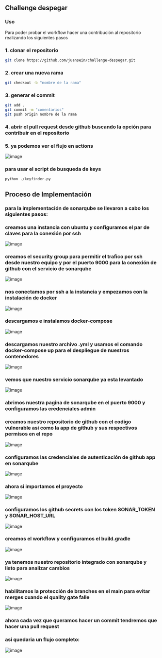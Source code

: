 ## Challenge despegar

### Uso

Para poder probar el workflow hacer una contribución al repositorio realizando los siguientes pasos

### 1. clonar el repositorio
 ```sh
git clone https://github.com/juansein/challenge-despegar.git
 ```
### 2. crear una nueva rama 
```sh
git checkout -b "nombre de la rama"
```
### 3. generar el commit
```sh
git add .
git commit -m "comentarios"
git push origin nombre de la rama
```
### 4. abrir el pull request desde github buscando la opción para contribuir en el repositorio

### 5. ya podemos ver el flujo en actions
![image](https://github.com/juansein/challenge-despegar/assets/78378680/10840be4-ded4-483b-9a16-8106636d5dc8)

### para usar el script de busqueda de keys
```sh
python ./keyfinder.py
```

## Proceso de Implementación

### para la implementación de sonarqube se llevaron a cabo los siguientes pasos:

### creamos una instancia con ubuntu y configuramos el par de claves para la conexión por ssh
![image](https://github.com/juansein/challenge-despegar/assets/78378680/18f93fff-cc1f-4627-ad7f-e384ad5295fe)

### creamos el security group para permitir el trafico por ssh desde nuestro equipo y por el puerto 9000 para la conexión de github con el servicio de sonarqube
![image](https://github.com/juansein/challenge-despegar/assets/78378680/853774be-dcff-4c83-8909-12817021981f)

### nos conectamos por ssh a la instancia y empezamos con la instalación de docker
![image](https://github.com/juansein/challenge-despegar/assets/78378680/c397111c-9eda-4148-90f4-c06fb6b32bf9)

### descargamos e instalamos docker-compose

![image](https://github.com/juansein/challenge-despegar/assets/78378680/9284c376-4633-4dc7-9b45-d606b6a02d46)

### descargamos nuestro archivo .yml y usamos el comando docker-compose up para el despliegue de nuestros contenedores
![image](https://github.com/juansein/challenge-despegar/assets/78378680/2807b787-d7b8-48fb-9664-f6ea2bd8f8aa)

### vemos que nuestro servicio sonarqube ya esta levantado
![image](https://github.com/juansein/challenge-despegar/assets/78378680/2adea65d-2e9a-4368-9fc4-4366fff6ad77)

### abrimos nuestra pagina de sonarqube en el puerto 9000 y configuramos las credenciales admin

### creamos nuestro repositorio de github con el codigo vulnerable asi como la app de github y sus respectivos permisos en el repo
![image](https://github.com/juansein/challenge-despegar/assets/78378680/5a58c0bf-7ed7-459b-9958-a76322ed4c07)

### configuramos las credenciales de autenticación de github app en sonarqube
![image](https://github.com/juansein/challenge-despegar/assets/78378680/0b453723-5898-4b30-b198-ce3b8bd213c0)

### ahora si importamos el proyecto
![image](https://github.com/juansein/challenge-despegar/assets/78378680/3046f59e-53a8-4740-8360-203bcf0d15ba)

### configuramos los github secrets con los token SONAR_TOKEN y SONAR_HOST_URL  
![image](https://github.com/juansein/challenge-despegar/assets/78378680/cc868b43-1279-4129-86be-1af8982fdfbd)

### creamos el workflow y configuramos el build.gradle
![image](https://github.com/juansein/challenge-despegar/assets/78378680/3d85567f-c759-49ca-83c0-d714a32296d1)

### ya tenemos nuestro repositorio integrado con sonarqube y listo para analizar cambios
![image](https://github.com/juansein/challenge-despegar/assets/78378680/e6017a34-5bf7-46c2-9c50-f254dcc10b8e)

### habilitamos la protección de branches en el main para evitar merges cuando el quality gate falle
![image](https://github.com/juansein/challenge-despegar/assets/78378680/1e0334a6-67f2-4314-be3b-388b8285f86b)

### ahora cada vez que queramos hacer un commit tendremos que hacer una pull request

### asi quedaria un flujo completo: 

![image](https://github.com/juansein/challenge-despegar/assets/78378680/575fcf1f-59ef-433b-abb2-945b731d6e06)
